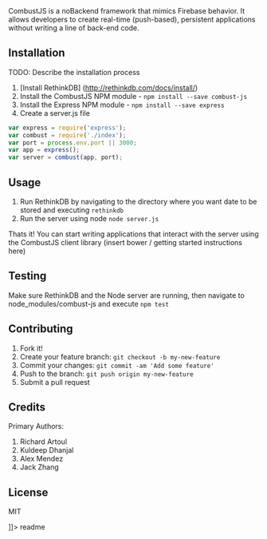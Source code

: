 <snippet>
  <content><![CDATA[
# ${1:CombustJS}

CombustJS is a noBackend framework that mimics Firebase behavior. It allows developers to create real-time (push-based), persistent applications without writing a line of back-end code.

## Installation

TODO: Describe the installation process
1) [Install RethinkDB] (http://rethinkdb.com/docs/install/)
2) Install the CombustJS NPM module - `npm install --save combust-js`
3) Install the Express NPM module - `npm install --save express`
4) Create a server.js file

```javascript
var express = require('express');
var combust = require('./index');
var port = process.env.port || 3000;
var app = express();
var server = combust(app, port);
```
## Usage

1) Run RethinkDB by navigating to the directory where you want date to be stored and executing `rethinkdb`
2) Run the server using node `node server.js`

Thats it! You can start writing applications that interact with the server using the CombustJS client library (insert bower / getting started instructions here)

## Testing

Make sure RethinkDB and the Node server are running, then navigate to node_modules/combust-js and execute `npm test`

## Contributing

1. Fork it!
2. Create your feature branch: `git checkout -b my-new-feature`
3. Commit your changes: `git commit -am 'Add some feature'`
4. Push to the branch: `git push origin my-new-feature`
5. Submit a pull request

## Credits

Primary Authors:
1) Richard Artoul
2) Kuldeep Dhanjal
3) Alex Mendez
4) Jack Zhang

## License
MIT

]]></content>
  <tabTrigger>readme</tabTrigger>
</snippet>
